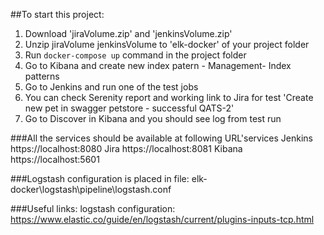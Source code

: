 ##To start this project: 

1. Download 'jiraVolume.zip' and 'jenkinsVolume.zip'
2. Unzip jiraVolume jenkinsVolume to 'elk-docker' of your project folder
3. Run ```docker-compose up``` command in the project folder
5. Go to Kibana and create new index patern - Management- Index patterns
6. Go to Jenkins and run one of the test jobs
7. You can check Serenity report and working link to Jira for test 'Create new pet in swagger petstore - successful QATS-2'
7. Go to Discover in Kibana and you should see log from test run

###All the services should be available at following URL'services
Jenkins https://localhost:8080
Jira https://localhost:8081
Kibana https://localhost:5601

###Logstash configuration is placed in file: 
elk-docker\logstash\pipeline\logstash.conf

###Useful links:
logstash configuration:
https://www.elastic.co/guide/en/logstash/current/plugins-inputs-tcp.html

